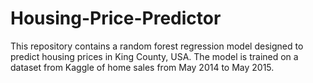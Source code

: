 # Housing-Price-Predictor
This repository contains a random forest regression model designed to predict housing prices in King County, USA. The model is trained on a dataset from Kaggle of home sales from May 2014 to May 2015.
